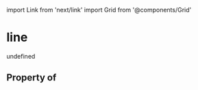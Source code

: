 import Link from 'next/link'
import Grid from '@components/Grid'

# line

undefined

## Property of



